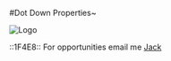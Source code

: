 #Dot Down Properties~

![Logo](https://github.com/user-attachments/assets/aebd71e4-3766-470c-973e-586553b5392d)

::1F4E8:: For opportunities email me [Jack](mailto:jack@dotdown.co.uk)
